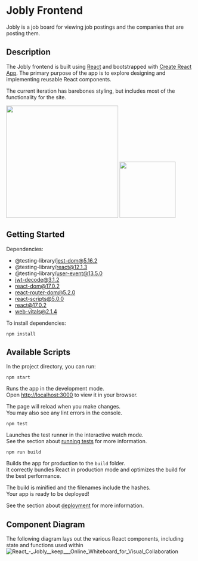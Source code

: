 # Jobly Frontend
Jobly is a job board for viewing job postings and the companies that are posting them. 

## Description
The Jobly frontend is built using [React](https://reactjs.org/) and bootstrapped with [Create React App](https://github.com/facebook/create-react-app). The primary purpose of the app is to explore designing and implementing reusable React components.

The current iteration has barebones styling, but includes most of the functionality for the site.

<img src='https://user-images.githubusercontent.com/51941197/168389507-149e20af-5e59-4334-927f-6539cd2526ef.png' width="300px"> <img src='https://user-images.githubusercontent.com/51941197/168389544-0068ab06-71b7-44d9-8976-89b00e8d51e8.png' width="150px">

## Getting Started
Dependencies:
* @testing-library/jest-dom@5.16.2
* @testing-library/react@12.1.3
* @testing-library/user-event@13.5.0
* jwt-decode@3.1.2
* react-dom@17.0.2
* react-router-dom@5.2.0
* react-scripts@5.0.0
* react@17.0.2
* web-vitals@2.1.4

To install dependencies:

    npm install

## Available Scripts

In the project directory, you can run:

    npm start

Runs the app in the development mode.\
Open [http://localhost:3000](http://localhost:3000) to view it in your browser.

The page will reload when you make changes.\
You may also see any lint errors in the console.

    npm test

Launches the test runner in the interactive watch mode.\
See the section about [running tests](https://facebook.github.io/create-react-app/docs/running-tests) for more information.

    npm run build

Builds the app for production to the `build` folder.\
It correctly bundles React in production mode and optimizes the build for the best performance.

The build is minified and the filenames include the hashes.\
Your app is ready to be deployed!

See the section about [deployment](https://facebook.github.io/create-react-app/docs/deployment) for more information.

    


## Component Diagram
The following diagram lays out the various React components, including state and functions used within
![React_-_Jobly__keep___Online_Whiteboard_for_Visual_Collaboration](https://user-images.githubusercontent.com/51941197/168175613-65818aae-30cb-4ac2-a2b6-158db469aac5.png)



